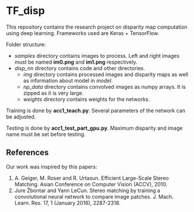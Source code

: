 # TF_disp

This repository contains the research project on disparity map computation using deep learning.
Frameworks used are Keras + TensorFlow.

Folder structure:

* *samples* directory contains images to process. Left and right images must be named **im0.png** and **im1.png** respectively.
* *disp_nn* directory contains code and other directories. 
    - *img* directory contains processed images and disparity maps as well as information about model in *model*.
    - *np_data* directory contains convolved images as numpy arrays. It is zipped as it is very large.
    - *weights* directory contains weights for the networks.

Training is done by **acc1_teach.py**. Several parameters of the network can be adjusted.

Testing is done by **acc1_test_part_gpu.py**. Maximum disparity and image name must be set before testing.

## References

Our work was inspired by this papers:

1. A. Geiger, M. Roser and R. Urtasun. Efficient Large-Scale Stereo Matching. Asian Conference on Computer Vision (ACCV), 2010.
2. Jure Žbontar and Yann LeCun. Stereo matching by training a convolutional neural network to compare image patches. J. Mach. Learn. Res. 17, 1 (January 2016), 2287-2318.


